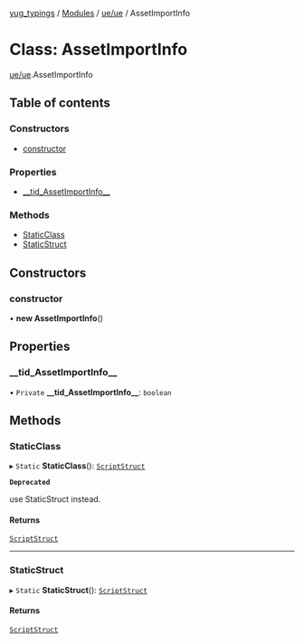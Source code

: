 [yug_typings](../README.md) / [Modules](../modules.md) / [ue/ue](../modules/ue_ue.md) / AssetImportInfo

# Class: AssetImportInfo

[ue/ue](../modules/ue_ue.md).AssetImportInfo

## Table of contents

### Constructors

- [constructor](ue_ue.AssetImportInfo.md#constructor)

### Properties

- [\_\_tid\_AssetImportInfo\_\_](ue_ue.AssetImportInfo.md#__tid_assetimportinfo__)

### Methods

- [StaticClass](ue_ue.AssetImportInfo.md#staticclass)
- [StaticStruct](ue_ue.AssetImportInfo.md#staticstruct)

## Constructors

### constructor

• **new AssetImportInfo**()

## Properties

### \_\_tid\_AssetImportInfo\_\_

• `Private` **\_\_tid\_AssetImportInfo\_\_**: `boolean`

## Methods

### StaticClass

▸ `Static` **StaticClass**(): [`ScriptStruct`](ue_ue.ScriptStruct.md)

**`Deprecated`**

use StaticStruct instead.

#### Returns

[`ScriptStruct`](ue_ue.ScriptStruct.md)

___

### StaticStruct

▸ `Static` **StaticStruct**(): [`ScriptStruct`](ue_ue.ScriptStruct.md)

#### Returns

[`ScriptStruct`](ue_ue.ScriptStruct.md)
